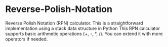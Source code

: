 # Reverse-Polish-Notation
Reverse Polish Notation (RPN) calculator. This is a straightforward implementation using a stack data structure in Python
This RPN calculator supports basic arithmetic operations (+, -, *, /). You can extend it with more operators if needed.
